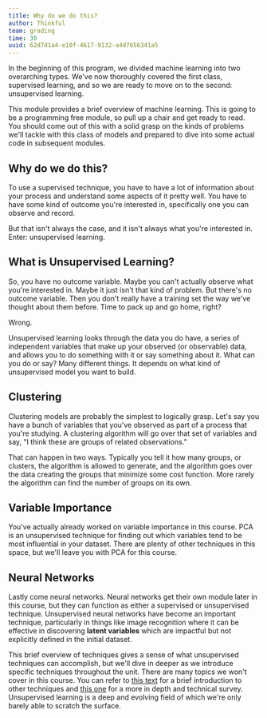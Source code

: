 ```yaml
---
title: Why do we do this?
author: Thinkful
team: grading
time: 30
uuid: 62d7d1a4-e10f-4617-9132-a4d7656341a5
---
```


In the beginning of this program, we divided machine learning into two overarching types. We've now thoroughly covered the first class, supervised learning, and so we are ready to move on to the second: unsupervised learning. 

This module provides a brief overview of machine learning. This is going to be a programming free module, so pull up a chair and get ready to read. You should come out of this with a solid grasp on the kinds of problems we'll tackle with this class of models and prepared to dive into some actual code in subsequent modules.

## Why do we do this?

To use a supervised technique, you have to have a lot of information about your process and understand some aspects of it pretty well. You have to have some kind of outcome you're interested in, specifically one you can observe and record.

But that isn't always the case, and it isn't always what you're interested in. Enter: unsupervised learning.


## What is Unsupervised Learning?

So, you have no outcome variable. Maybe you can't actually observe what you're interested in. Maybe it just isn't that kind of problem. But there's no outcome variable. Then you don't really have a training set the way we've thought about them before. Time to pack up and go home, right?

Wrong.

Unsupervised learning looks through the data you do have, a series of independent variables that make up your observed (or observable) data, and allows you to do something with it or say something about it. What can you do or say? Many different things. It depends on what kind of unsupervised model you want to build.


## Clustering

Clustering models are probably the simplest to logically grasp. Let's say you have a bunch of variables that you've observed as part of a process that you're studying. A clustering algorithm will go over that set of variables and say, "I think these are groups of related observations." 

That can happen in two ways. Typically you tell it how many groups, or clusters, the algorithm is allowed to generate, and the algorithm goes over the data creating the groups that minimize some cost function. More rarely the algorithm can find the number of groups on its own.


## Variable Importance

You've actually already worked on variable importance in this course. PCA is an unsupervised technique for finding out which variables tend to be most influential in your dataset. There are plenty of other techniques in this space, but we'll leave you with PCA for this course.


## Neural Networks

Lastly come neural networks. Neural networks get their own module later in this course, but they can function as either a supervised or unsupervised technique. Unsupervised neural networks have become an important technique, particularly in things like image recognition where it can be effective in discovering __latent variables__ which are impactful but not explicitly defined in the initial dataset.

This brief overview of techniques gives a sense of what unsupervised techniques can accomplish, but we'll dive in deeper as we introduce specific techniques throughout the unit. There are many topics we won't cover in this course. You can refer to [this text](https://medium.com/intuitionmachine/navigating-the-unsupervised-learning-landscape-951bd5842df9) for a brief introduction to other techniques and [this one](http://www.inf.ed.ac.uk/teaching/courses/pmr/docs/ul.pdf) for a more in depth and technical survey. Unsupervised learning is a deep and evolving field of which we're only barely able to scratch the surface.

